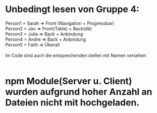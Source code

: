 # Unbedingt lesen von Gruppe 4:
Person1 = Sarah => Front (Navigation + Progressbar)<br/>
Person2 = Jan => Front(Table) + Back(db)<br/>
Person3 = Julia => Back + Anbindung<br/>
Person4 = Andre => Back + Anbindung<br/>
Person5 = Fatih => Überall<br/>
<br/>
Im Code sind auch die entsprechenden stellen mit Namen versehen<br/>
<br/>
# npm Module(Server u. Client) wurden aufgrund hoher Anzahl an Dateien nicht mit hochgeladen.


